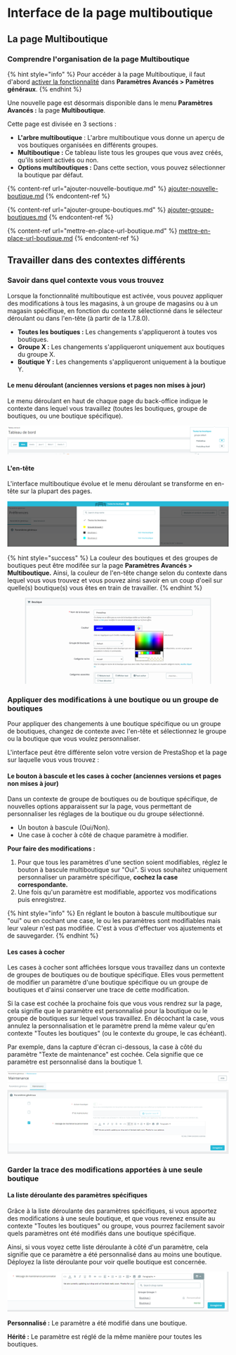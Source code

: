 # Interface de la page multiboutique

## La page Multiboutique <a href="#interfacedelapagemultiboutique-linterfacemultiboutique" id="interfacedelapagemultiboutique-linterfacemultiboutique"></a>

### Comprendre l'organisation de la page Multiboutique

{% hint style="info" %}
Pour accéder à la page Multiboutique, il faut d'abord [activer la fonctionnalité](../#activer-la-fonctionnalite-multistore) dans **Paramètres Avancés > Pamètres généraux**.&#x20;
{% endhint %}

Une nouvelle page est désormais disponible dans le menu **Paramètres Avancés :** la page **Multiboutique**.

Cette page est divisée en 3 sections :

* **L'arbre multiboutique** : L'arbre multiboutique vous donne un aperçu de vos boutiques organisées en différents groupes.
* **Multiboutique :** Ce tableau liste tous les groupes que vous avez créés, qu'ils soient activés ou non.
* **Options multiboutiques :** Dans cette section, vous pouvez sélectionner la boutique par défaut.

{% content-ref url="ajouter-nouvelle-boutique.md" %}
[ajouter-nouvelle-boutique.md](ajouter-nouvelle-boutique.md)
{% endcontent-ref %}

{% content-ref url="ajouter-groupe-boutiques.md" %}
[ajouter-groupe-boutiques.md](ajouter-groupe-boutiques.md)
{% endcontent-ref %}

{% content-ref url="mettre-en-place-url-boutique.md" %}
[mettre-en-place-url-boutique.md](mettre-en-place-url-boutique.md)
{% endcontent-ref %}

## Travailler dans des contextes différents

### Savoir dans quel contexte vous vous trouvez

Lorsque la fonctionnalité multiboutique est activée, vous pouvez appliquer des modifications à tous les magasins, à un groupe de magasins ou à un magasin spécifique, en fonction du contexte sélectionné dans le sélecteur déroulant ou dans l'en-tête (à partir de la 1.7.8.0).

* **Toutes les boutiques :** Les changements s'appliqueront à toutes vos boutiques.
* **Groupe X :** Les changements s'appliqueront uniquement aux boutiques du groupe X.
* **Boutique Y :** Les changements s'appliqueront uniquement à la boutique Y.

#### Le menu déroulant (anciennes versions et pages non mises à jour)

Le menu déroulant en haut de chaque page du back-office indique le contexte dans lequel vous travaillez (toutes les boutiques, groupe de boutiques, ou une boutique spécifique).

![](<../../../.gitbook/assets/image (45).png>)

#### L'en-tête

L'interface multiboutique évolue et le menu déroulant se transforme en en-tête sur la plupart des pages.

![](<../../../.gitbook/assets/image (42).png>)

{% hint style="success" %}
La couleur des boutiques et des groupes de boutiques peut être modifée sur la page **Paramètres Avancés > Multiboutique.** Ainsi, la couleur de l'en-tête change selon du contexte dans lequel vous vous trouvez et vous pouvez ainsi savoir en un coup d'oeil sur quelle(s) boutique(s) vous êtes en train de travailler.
{% endhint %}

<figure><img src="../../../.gitbook/assets/image (5) (1).png" alt=""><figcaption></figcaption></figure>

### Appliquer des modifications à une boutique ou un groupe de boutiques

Pour appliquer des changements à une boutique spécifique ou un groupe de boutiques, changez de contexte avec l'en-tête et sélectionnez le groupe ou la boutique que vous voulez personnaliser.

L'interface peut être différente selon votre version de PrestaShop et la page sur laquelle vous vous trouvez :

#### Le bouton à bascule et les cases à cocher (anciennes versions et pages non mises à jour)

Dans un contexte de groupe de boutiques ou de boutique spécifique, de nouvelles options apparaissent sur la page, vous permettant de personnaliser les réglages de la boutique ou du groupe sélectionné.

* Un bouton à bascule (Oui/Non).
* Une case à cocher à côté de chaque paramètre à modifier.

**Pour faire des modifications :**

1. Pour que tous les paramètres d'une section soient modifiables, réglez le bouton à bascule multiboutique sur "Oui". Si vous souhaitez uniquement personnaliser un paramètre spécifique, **cochez la case correspondante.**
2. Une fois qu'un paramètre est modifiable, apportez vos modifications puis enregistrez.

{% hint style="info" %}
En réglant le bouton à bascule multiboutique sur "oui" ou en cochant une case, le ou les paramètres sont modifiables mais leur valeur n'est pas modifiée. C'est à vous d'effectuer vos ajustements et de sauvegarder.
{% endhint %}

#### Les cases à cocher

Les cases à cocher sont affichées lorsque vous travaillez dans un contexte de groupes de boutiques ou de boutique spécifique. Elles vous permettent de modifier un paramètre d'une boutique spécifique ou un groupe de boutiques et d'ainsi conserver une trace de cette modification.

Si la case est cochée la prochaine fois que vous vous rendrez sur la page, cela signifie que le paramètre est personnalisé pour la boutique ou le groupe de boutiques sur lequel vous travaillez. En décochant la case, vous annulez la personnalisation et le paramètre prend la même valeur qu'en contexte "Toutes les boutiques" (ou le contexte du groupe, le cas échéant).

Par exemple, dans la capture d'écran ci-dessous, la case à côté du paramètre "Texte de maintenance" est cochée. Cela signifie que ce paramètre est personnalisé dans la boutique 1.

![](<../../../.gitbook/assets/image (57).png>)

### Garder la trace des modifications apportées à une seule boutique

#### La liste déroulante des paramètres spécifiques

Grâce à la liste déroulante des paramètres spécifiques, si vous apportez des modifications à une seule boutique, et que vous revenez ensuite au contexte "Toutes les boutiques" ou groupe, vous pourrez facilement savoir quels paramètres ont été modifiés dans une boutique spécifique.

Ainsi, si vous voyez cette liste déroulante à côté d'un paramètre, cela signifie que ce paramètre a été personnalisé dans au moins une boutique. Déployez la liste déroulante pour voir quelle boutique est concernée.

![](<../../../.gitbook/assets/image (55).png>)

**Personnalisé :** Le paramètre a été modifié dans une boutique.

**Hérité :** Le paramètre est réglé de la même manière pour toutes les boutiques.
